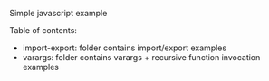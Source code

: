 Simple javascript example

Table of contents:
- import-export: folder contains import/export examples
- varargs: folder contains varargs + recursive function invocation examples
